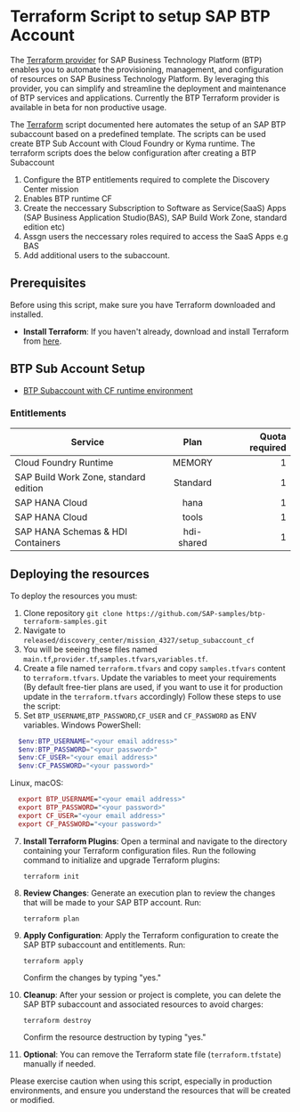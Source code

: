 # Terraform Script to setup SAP BTP Account 
The [Terraform provider](https://registry.terraform.io/providers/SAP/btp/latest) for SAP Business Technology Platform (BTP) enables you to automate the provisioning, management, and configuration of resources on SAP Business Technology Platform. By leveraging this provider, you can simplify and streamline the deployment and maintenance of BTP services and applications. Currently the BTP Terraform provider is available in beta for non productive usage. 

The [Terraform](https://www.terraform.io/) script  documented here automates the setup of an SAP BTP subaccount based on a predefined template. The scripts can be used create BTP Sub Account with Cloud Foundry or Kyma runtime. The terraform scripts does the below configuration after creating a BTP Subaccount

1. Configure the BTP entitlements required to complete the Discovery Center mission
2. Enables BTP runtime CF
3. Create the neccessary Subscription to Software as Service(SaaS) Apps (SAP Business Application Studio(BAS), SAP Build Work Zone, standard edition etc)
4. Assgn users the neccessary roles required to access the SaaS Apps e.g BAS
5. Add additional users to the subaccount.

## Prerequisites

Before using this script, make sure you have Terraform downloaded and installed.

- **Install Terraform**: If you haven't already, download and install Terraform from [here](https://www.terraform.io/downloads.html).

## BTP Sub Account Setup

- [BTP Subaccount with CF runtime environment](#btp-subaccount-with-cf-runtime-environment)

 ### Entitlements

| Service     |      Plan      |  Quota required |
| ------------- | :-----------: | ----: |
| Cloud Foundry Runtime     | MEMORY | 1 |
| SAP Build Work Zone, standard edition    |  Standard    |   1 |
| SAP HANA Cloud |   hana    |    1 |
| SAP HANA Cloud |   tools   |    1 |
| SAP HANA Schemas & HDI Containers |   hdi-shared   |    1 |

## Deploying the resources

To deploy the resources you must:
1. Clone repository `git clone https://github.com/SAP-samples/btp-terraform-samples.git`
2. Navigate to `released/discovery_center/mission_4327/setup_subaccount_cf`
3. You will be seeing these files named `main.tf`,`provider.tf`,`samples.tfvars`,`variables.tf`.
4. Create a file named `terraform.tfvars` and copy `samples.tfvars` content to `terraform.tfvars`. Update the variables to meet your requirements (By default free-tier plans are used, if you want to use it for production update in the `terraform.tfvars` accordingly)
Follow these steps to use the script:
5. Set `BTP_USERNAME`,`BTP_PASSWORD`,`CF_USER` and `CF_PASSWORD` as ENV variables.
Windows PowerShell:
```Powershell
  $env:BTP_USERNAME="<your email address>"
  $env:BTP_PASSWORD="<your password>"
  $env:CF_USER="<your email address>"
  $env:CF_PASSWORD="<your password>"
```
Linux, macOS:
```mac OS
  export BTP_USERNAME="<your email address>"
  export BTP_PASSWORD="<your password>"
  export CF_USER="<your email address>"
  export CF_PASSWORD="<your password>"
```
7. **Install Terraform Plugins**: Open a terminal and navigate to the directory containing your Terraform configuration files. Run the following command to initialize and upgrade Terraform plugins:

    ```shell
    terraform init
    ```

8. **Review Changes**: Generate an execution plan to review the changes that will be made to your SAP BTP account. Run:

    ```shell
    terraform plan
    ```

9. **Apply Configuration**: Apply the Terraform configuration to create the SAP BTP subaccount and entitlements. Run:

    ```shell
    terraform apply
    ```

    Confirm the changes by typing "yes."

10. **Cleanup**: After your session or project is complete, you can delete the SAP BTP subaccount and associated resources to avoid charges:

    ```shell
    terraform destroy
    ```

    Confirm the resource destruction by typing "yes."

11. **Optional**: You can remove the Terraform state file (`terraform.tfstate`) manually if needed.

Please exercise caution when using this script, especially in production environments, and ensure you understand the resources that will be created or modified.

